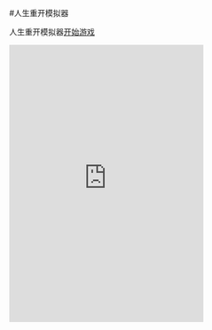 #人生重开模拟器

人生重开模拟器[开始游戏](view/index.html)

<iframe src="http://xx.wapy.xyz/view/" width="350" height="500" allowtransparency="true" frameborder="0" sandbox="allow-popups allow-popups-to-escape-sandbox allow-same-origin allow-scripts"></iframe>
